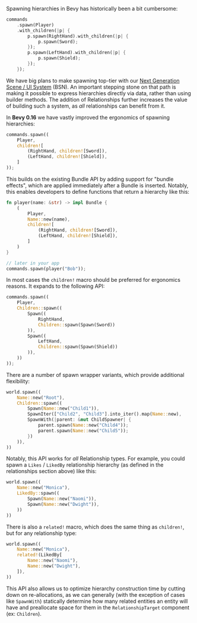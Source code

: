 Spawning hierarchies in Bevy has historically been a bit cumbersome:

```rust
commands
    .spawn(Player)
    .with_children(|p| {
        p.spawn(RightHand).with_children(|p| {
            p.spawn(Sword);
        });
        p.spawn(LeftHand).with_children(|p| {
            p.spawn(Shield);
        });
    });
```

We have big plans to make spawning top-tier with our [Next Generation Scene / UI System](https://github.com/bevyengine/bevy/discussions/14437) (BSN). An important stepping stone on that path is making it possible to express hierarchies directly via data, rather than using builder methods. The addition of Relationships further increases the value of building such a system, as _all_ relationships can benefit from it.

In **Bevy 0.16** we have vastly improved the ergonomics of spawning hierarchies:

```rust
commands.spawn((
    Player,
    children![
        (RightHand, children![Sword]),
        (LeftHand, children![Shield]),
    ]
));
```

This builds on the existing Bundle API by adding support for "bundle effects", which are applied immediately after a Bundle is inserted. Notably, this enables developers to define functions that return a hierarchy like this:

```rust
fn player(name: &str) -> impl Bundle {
    (
        Player,
        Name::new(name),
        children![
            (RightHand, children![Sword]),
            (LeftHand, children![Shield]),
        ]
    )
}

// later in your app
commands.spawn(player("Bob"));
```

In most cases the `children!` macro should be preferred for ergonomics reasons. It expands to the following API:

```rust
commands.spawn((
    Player,
    Children::spawn((
        Spawn((
            RightHand,
            Children::spawn(Spawn(Sword))
        )),
        Spawn((
            LeftHand,
            Children::spawn(Spawn(Shield))
        )),
    ))
));
```

There are a number of spawn wrapper variants, which provide additional flexibility:

```rust
world.spawn((
    Name::new("Root"),
    Children::spawn((
        Spawn(Name::new("Child1")),   
        SpawnIter(["Child2", "Child3"].into_iter().map(Name::new),
        SpawnWith(|parent: &mut ChildSpawner| {
            parent.spawn(Name::new("Child4"));
            parent.spawn(Name::new("Child5"));
        })
    )),
))
```

Notably, this API works for _all_ Relationship types. For example, you could spawn a `Likes` / `LikedBy` relationship hierarchy (as defined in the relationships section above) like this:

```rust
world.spawn((
    Name::new("Monica"),
    LikedBy::spawn((
        Spawn(Name::new("Naomi")),
        Spawn(Name::new("Dwight")),
    ))
))
```

There is also a `related!` macro, which does the same thing as `children!`, but for any relationship type:

```rust
world.spawn((
    Name::new("Monica"),
    related!(LikedBy[
        Name::new("Naomi"),
        Name::new("Dwight"),
    ]),
))
```

This API also allows us to optimize hierarchy construction time by cutting down on re-allocations, as we can generally (with the exception of cases like `SpawnWith`) statically determine how many related entities an entity will have and preallocate space for them in the `RelationshipTarget` component (ex: `Children`).
